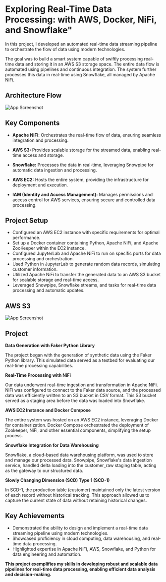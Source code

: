 
# Exploring Real-Time Data Processing: with AWS, Docker, NiFi, and Snowflake"

In this project, I developed an automated real-time data streaming pipeline to orchestrate the flow of data using modern technologies. 

The goal was to build a smart system capable of swiftly processing real-time data and storing it in an AWS S3 storage space. The entire data flow is automated using pipelines and continuous integration. The system further processes this data in real-time using Snowflake, all managed by Apache NiFi.





## Architecture Flow

![App Screenshot](https://github.com/VennapusaManoj1998/Developing-Real-Time-Data-Processing-with-AWS-Docker-NiFi-and-Snowflake./blob/main/Workflow.jpeg)


## Key Components


- **Apache NiFi:** Orchestrates the real-time flow of data, ensuring seamless integration and processing.

- **AWS S3:** Provides scalable storage for the streamed data, enabling real-time access and storage.

- **Snowflake:** Processes the data in real-time, leveraging Snowpipe for automatic data ingestion and processing.

- **AWS EC2:** Hosts the entire system, providing the infrastructure for deployment and execution.

- **IAM (Identity and Access Management):** Manages permissions and access control for AWS services, ensuring secure and controlled data processing.


## Project Setup

- Configured an AWS EC2 instance with specific requirements for optimal performance.
- Set up a Docker container containing Python, Apache NiFi, and Apache ZooKeeper within the EC2 instance.
- Configured JupyterLab and Apache NiFi to run on specific ports for data processing and orchestration.
- Used Python in JupyterLab to generate random data records, simulating customer information.
- Utilized Apache NiFi to transfer the generated data to an AWS S3 bucket for scalable storage and real-time access.
- Leveraged Snowpipe, Snowflake streams, and tasks for real-time data processing and automatic updates.


## AWS S3

![App Screenshot](https://github.com/VennapusaManoj1998/Developing-Real-Time-Data-Processing-with-AWS-Docker-NiFi-and-Snowflake./blob/main/AWS_S3.png)


## Project 

**Data Generation with Faker Python Library**

The project began with the generation of synthetic data using the Faker Python library. This simulated data served as a testbed for evaluating our real-time processing capabilities.

**Real-Time Processing with NiFi**

Our data underwent real-time ingestion and transformation in Apache NiFi. NiFi was configured to connect to the Faker data source, and the processed data was efficiently written to an S3 bucket in CSV format. This S3 bucket served as a staging area before the data was loaded into Snowflake.

**AWS EC2 Instance and Docker Compose**

The entire system was hosted on an AWS EC2 instance, leveraging Docker for containerization. Docker Compose orchestrated the deployment of Zookeeper, NiFi, and other essential components, simplifying the setup process.

**Snowflake Integration for Data Warehousing**

Snowflake, a cloud-based data warehousing platform, was used to store and manage our processed data. Snowpipe, Snowflake's data ingestion service, handled delta loading into the customer_raw staging table, acting as the gateway to our structured data.

**Slowly Changing Dimension (SCD) Type 1 (SCD-1)**

In SCD-1, the production table (customer) maintained only the latest version of each record without historical tracking. This approach allowed us to capture the current state of data without retaining historical changes.


## Key Achievements

- Demonstrated the ability to design and implement a real-time data streaming pipeline using modern technologies.
- Showcased proficiency in cloud computing, data warehousing, and real-time data processing.
- Highlighted expertise in Apache NiFi, AWS, Snowflake, and Python for data engineering and automation.

**This project exemplifies my skills in developing robust and scalable data pipelines for real-time data processing, enabling efficient data analysis and decision-making.**



